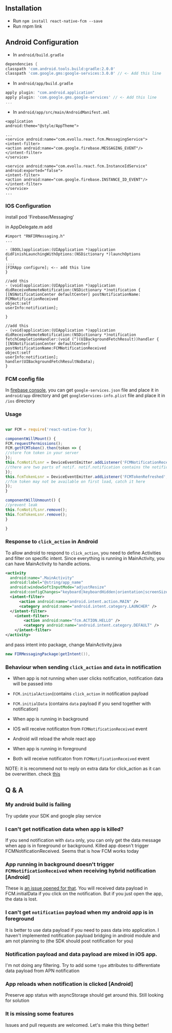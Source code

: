## Installation

- Run `npm install react-native-fcm --save`
- Run rnpm link

## Android Configuration

- In `android/build.gradle`
```gradle
dependencies {
classpath 'com.android.tools.build:gradle:2.0.0'
classpath 'com.google.gms:google-services:3.0.0' // <- Add this line
```

- In `android/app/build.gradle`
```gradle
apply plugin: "com.android.application"
apply plugin: 'com.google.gms.google-services' // <- Add this line
...
```

- In `android/app/src/main/AndroidManifest.xml`

```
<application
android:theme="@style/AppTheme">

...
<service android:name="com.evollu.react.fcm.MessagingService">
<intent-filter>
<action android:name="com.google.firebase.MESSAGING_EVENT"/>
</intent-filter>
</service>

<service android:name="com.evollu.react.fcm.InstanceIdService" android:exported="false">
<intent-filter>
<action android:name="com.google.firebase.INSTANCE_ID_EVENT"/>
</intent-filter>
</service>
...
```

### IOS Configuration

install pod 'Firebase/Messaging'

in AppDelegate.m add
```
#import "RNFIRMessaging.h"
...

- (BOOL)application:(UIApplication *)application didFinishLaunchingWithOptions:(NSDictionary *)launchOptions
{
....
[FIRApp configure]; <-- add this line
}

//add this
- (void)application:(UIApplication *)application didReceiveRemoteNotification:(NSDictionary *)notification {
[[NSNotificationCenter defaultCenter] postNotificationName: FCMNotificationReceived
object:self
userInfo:notification];

}

//add this
- (void)application:(UIApplication *)application didReceiveRemoteNotification:(NSDictionary *)notification fetchCompletionHandler:(void (^)(UIBackgroundFetchResult))handler {
[[NSNotificationCenter defaultCenter] postNotificationName:FCMNotificationReceived
object:self
userInfo:notification];
handler(UIBackgroundFetchResultNoData);
}
```


### FCM config file
In [firebase console](https://console.firebase.google.com/), you can get `google-services.json` file and place it in `android/app` directory and get `googleServices-info.plist` file and place it in `/ios` directory

### Usage

```javascript

var FCM = require('react-native-fcm');

componentWillMount() {
FCM.requestPermissions();
FCM.getFCMToken().then(token => {
//store fcm token in your server
});
this.fcmNotifLsnr = DeviceEventEmitter.addListener('FCMNotificationReceived', (notif) => {
//there are two parts of notif. notif.notification contains the notification payload, notif.data contains data payload
});
this.fcmTokenLsnr = DeviceEventEmitter.addListener('FCMTokenRefreshed', (token) => {
//fcm token may not be available on first load, catch it here
});
}

componentWillUnmount() {
//prevent leak
this.fcmNotifLsnr.remove();
this.fcmTokenLsnr.remove();
}

}
```

### Response to `click_action` in Android
To allow android to respond to `click_action`, you need to define Activities and filter on specific intent. Since everything is running in MainActivity, you can have MainActivity to handle actions.
```xml
<activity
  android:name=".MainActivity"
  android:label="@string/app_name"
  android:windowSoftInputMode="adjustResize"
  android:configChanges="keyboard|keyboardHidden|orientation|screenSize">
  <intent-filter>
      <action android:name="android.intent.action.MAIN" />
      <category android:name="android.intent.category.LAUNCHER" />
  </intent-filter>
    <intent-filter>                                                       <--add this line
        <action android:name="fcm.ACTION.HELLO" />                        <--add this line, name should match click_action
        <category android:name="android.intent.category.DEFAULT" />       <--add this line
    </intent-filter>                                                      <--add this line
</activity>
```
and pass intent into package, change MainActivity.java
```java
new FIRMessagingPackage(getIntent()),                                     <--add getIntent()
```

### Behaviour when sending `click_action` and `data` in notification
- When app is not running when user clicks notification, notification data will be passed into 
 - `FCM.initialAction`(contains `click_action` in notification payload
 - `FCM.initialData` (contains `data` payload if you send together with notification)

- When app is running in background
 - IOS will receive notificaton from `FCMNotificationReceived` event
 - Android will reload the whole react app

- When app is running in foreground
 - Both will receive notificaton from `FCMNotificationReceived` event

NOTE: it is recommend not to reply on extra data for click_action as it can be overwritten. check [this](http://stackoverflow.com/questions/33738848/handle-multiple-notifications-with-gcm)

## Q & A
### My android build is failing
Try update your SDK and google play service
### I can't get notification data when app is killed?
If you send notification with `data` only, you can only get the data message when app is in foreground or background. Killed app doesn't trigger FCMNotificationReceived. Seems that is how FCM works today
### App running in background doesn't trigger `FCMNotificationReceived` when receiving hybrid notification [Android]
These is [an issue opened for that](https://github.com/google/gcm/issues/63). You will received data payload in FCM.initialData if you click on the notification. But if you just open the app, the data is lost.
### I can't get `notification` payload when my android app is in foreground
It is better to use data payload if you need to pass data into application. I haven't implemented notification payload bridging in android module and am not planning to (the SDK should post notification for you)
### Notification payload and data payload are mixed in iOS app.
I'm not doing any filtering. Try to add some `type` attributes to differentiate data payload from APN notification
### App reloads when notification is clicked [Android]
Preserve app status with asyncStorage should get around this. Still looking for solution
### It is missing some features
Issues and pull requests are welcomed. Let's make this thing better!

